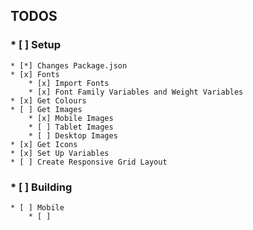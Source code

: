 ## TODOS


### * [ ] Setup
	* [*] Changes Package.json
	* [x] Fonts
		* [x] Import Fonts
		* [x] Font Family Variables and Weight Variables
	* [x] Get Colours
	* [ ] Get Images
		* [x] Mobile Images
		* [ ] Tablet Images
		* [ ] Desktop Images
	* [x] Get Icons
	* [x] Set Up Variables
	* [ ] Create Responsive Grid Layout



### * [ ] Building
	* [ ] Mobile
		* [ ]
